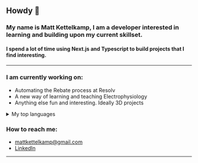 ## Howdy 👋

### My name is Matt Kettelkamp, I am a developer interested in learning and building upon my current skillset.
#### I spend a lot of time using Next.js and Typescript to build projects that I find interesting.
<hr>

  
  ### I am currently working on: <br>
      
   - Automating the Rebate process at Resolv
   - A new way of learning and teaching Electrophysiology
   - Anything else fun and interesting. Ideally 3D projects
      
  <details>
  <summary>My top languages</summary>

  | Rank | Languages / Technologies |
  |-----:|--------------------------|
  |     1| Javascript               |
  |     2| React                    |
  |     3| Three.js                 |
  |     4| Nextjs                   |
  lots of JS

  </details>
  
  ### How to reach me:
  - [mattkettelkamp@gmail.com](mailto:mattkettelkamp@gmail.com) 
  - [LinkedIn](https://www.linkedin.com/in/matthew-kettelkamp/)
  
 <hr>

